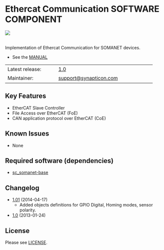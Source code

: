 
Ethercat Communication SOFTWARE COMPONENT
===============
<img align="left" src="https://s3-eu-west-1.amazonaws.com/synapticon-resources/images/logos/synapticon_fullname_blackoverwhite_280x48.png"/>
<br/>
<br/>

Implementation of Ethercat Communication for SOMANET devices.

  * See the [MANUAL](http://synapticon.github.io/sc_sncn_ethercat/)

<table >
<tr>
  <td width="150px" height="30px">Latest release: </td>
  <td width="300px"><a href="https://github.com/synapticon/sc_sncn_ethercat/releases/tag/v1.0">1.0</a></td>
</tr>
<tr>
  <td height="30px">Maintainer:</td>
  <td><a href="mailto:support@synapticon.com">support@synapticon.com</a></td>
</tr>
</table> 

Key Features
---------
   * EtherCAT Slave Controller 
   * File Access over EtherCAT (FoE)
   * CAN application protocol over EtherCAT (CoE)  

Known Issues
---------
  * None

Required software (dependencies)
---------
  * [sc_somanet-base](https://github.com/synapticon/sc_somanet-base) 
  
Changelog
---------
  * [1.01](https://github.com/synapticon/sc_sncn_ethercat/releases/tag/v1.01) (2014-04-17) 
	* Added objects definitions for GPIO Digital, Homing modes, sensor polarity.
  * [1.0](https://github.com/synapticon/sc_sncn_ethercat/releases/tag/v1.0) (2013-01-24)

License
---------

Please see [LICENSE](http://synapticon.github.io/sc_sncn_ethercat/legal.html).

